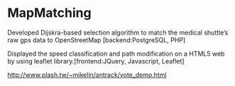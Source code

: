 # MapMatching
Developed Dijskra-based selection algorithm to match the 
medical shuttle’s raw gps data to OpenStreetMap [backend:PostgreSQL, PHP] 

Displayed the speed classification and path 
modification on a HTML5 web by using leaflet library.[frontend:JQuery, Javascript, Leaflet]

http://www.plash.tw/~mikelin/antrack/vote_demo.html
